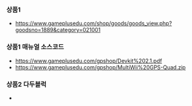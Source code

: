
### 상품1
- https://www.gameplusedu.com/shop/goods/goods_view.php?goodsno=1889&category=021001

### 상품1 매뉴얼 소스코드
- https://www.gameplusedu.com/gpshop/Devkit%202.1.pdf
- https://www.gameplusedu.com/gpshop/MultiWii%20GPS-Quad.zip

### 상품2 다두블럭
-
